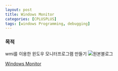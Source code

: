 ```yaml
---
layout: post
title: Windows Monitor 
categories: [CPLUSPLUS]
tags: [windows Programming, debugging]
---
```


### 목적

wmi를 이용한 윈도우 모니터프로그램 만들기
![원본블로그](https://github.com/VintageAppMaker/WindowProcessMonitor/raw/master/data/monitor.gif)

[Windows Monitor ](https://github.com/VintageAppMaker/WindowProcessMonitor)
